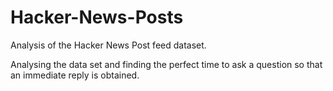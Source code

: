 # Hacker-News-Posts
Analysis of the Hacker News Post feed dataset.

Analysing the data set and finding the perfect time to ask a question so that an immediate reply is obtained.
